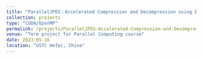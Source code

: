 ```yaml
---
title: "ParallelJPEG：Accelerated Compression and Decompression using OpenMP and CUDA"
collection: projects
type: "CUDA/OpenMP"
permalink: /projects/ParallelJPEG-Accelerated-Compression-and-Decompression-using-OpenMP-and-CUDA
venue: "Term project for Parallel Computing course"
date: 2023-05-16
location: "USTC Hefei, China"
---
```

